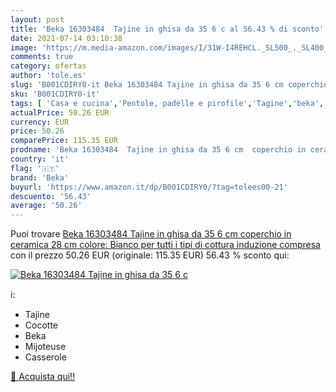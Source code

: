 ```yaml
---
layout: post
title: 'Beka 16303484  Tajine in ghisa da 35 6 c al 56.43 % di sconto'
date: 2021-07-14 03:10:38
image: 'https://m.media-amazon.com/images/I/31W-I4REHCL._SL500_._SL400_.jpg'
comments: true
category: ofertas
author: 'tole.es'
slug: 'B001CDIRY0-it Beka 16303484 Tajine in ghisa da 35 6 cm coperchio in...'
sku: 'B001CDIRY0-it'
tags: [ 'Casa e cucina','Pentole, padelle e pirofile','Tagine','beka', ]
actualPrice: 50.26 EUR
currency: EUR
price: 50.26
comparePrice: 115.35 EUR
prodname: 'Beka 16303484  Tajine in ghisa da 35 6 cm  coperchio in ceramica 28 cm  colore: Bianco  per tutti i tipi di cottura induzione compresa'
country: 'it'
flag: '🇮🇹'
brand: 'Beka'
buyurl: 'https://www.amazon.it/dp/B001CDIRY0/?tag=tolees00-21'
descuento: '56.43'
average: '50.26'
---
```


Puoi trovare [Beka 16303484  Tajine in ghisa da 35 6 cm  coperchio in ceramica 28 cm  colore: Bianco  per tutti i tipi di cottura induzione compresa](https://www.amazon.it/dp/B001CDIRY0/?tag=tolees00-21) con il prezzo 50.26 EUR (originale: 115.35 EUR) 56.43 % sconto qui:

[![Beka 16303484  Tajine in ghisa da 35 6 c](https://m.media-amazon.com/images/I/31W-I4REHCL._SL500_._SL400_.jpg)](https://www.amazon.it/dp/B001CDIRY0/?tag=tolees00-21)

ℹ️:

- Tajine
- Cocotte
- Beka
- Mijoteuse
- Casserole

[🛒 Acquista qui!!](https://www.amazon.it/dp/B001CDIRY0/?tag=tolees00-21)
